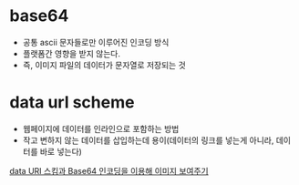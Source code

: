 # base64

- 공통 ascii 문자들로만 이루어진 인코딩 방식
- 플랫폼간 영향을 받지 않는다.
- 즉, 이미지 파일의 데이터가 문자열로 저장되는 것

# data url scheme

- 웹페이지에 데이터를 인라인으로 포함하는 방법
- 작고 변하지 않는 데이터를 삽입하는데 용이(데이터의 링크를 넣는게 아니라, 데이터를 바로 넣는다)

[data URI 스킴과 Base64 인코딩을 이용해 이미지 보여주기](https://ejolie.dev/posts/base64-image)

